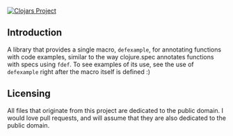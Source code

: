 [![Clojars Project](https://img.shields.io/clojars/v/defexample.svg)](https://clojars.org/defexample)

## Introduction

A library that provides a single macro, `defexample`, for annotating functions with code examples, similar to the way clojure.spec annotates functions with specs using `fdef`. To see examples of its use, see the use of `defexample` right after the macro itself is defined :)

## Licensing

All files that originate from this project are dedicated to the public domain. I would love pull requests, and will assume that they are also dedicated to the public domain.
